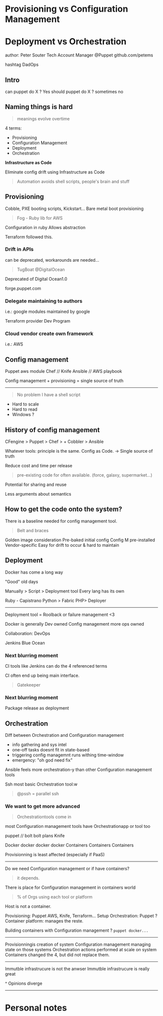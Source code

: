 # Provisioning vs Configuration Management
# Deployment vs Orchestration

author: Peter Souter
Tech Account Manager @Puppet
github.com/petems

hashtag DadOps

## Intro

can puppet do X ? Yes
should puppet do X ? sometimes no

## Naming things is hard
> meanings evolve overtime

4 terms:
- Provisioning
- Configuration Management
- Deployment
- Orchestration

**Infrastructure as Code**

Eliminate config drift using Infrastructure as Code
> Automation
avoids shell scripts, people's brain and stuff

## Provisioning

Cobble, PXE booting scripts, Kickstart...
Bare metal boot provisioning

> Fog - Ruby lib for AWS

Configuration in ruby
Allows abstraction

Terraform followed this.


### Drift in APIs

can be deprecated, workarounds are needed...

> TugBoat @DigitalOcean


Deprecated of Digital Ocean1.0

forge.puppet.com

### Delegate maintaining to authors

i.e.: google modules maintained by google

Terraform provider Dev Program

### Cloud vendor create own framework
i.e.: AWS


## Config management

Puppet aws module
Chef // Knife
Ansible // AWS playbook

Config management + provisioning = single source of truth

----

> No problem I have a shell script

- Hard to scale
- Hard to read
- Windows ?


## History of config management

CFengine > Puppet > Chef
         > + Cobbler > Ansible

Whatever tools: principle is the same. Config as Code. -> Single source of truth

Reduce cost and time per release
> pre-existing code for often available.
(force, galaxy, supermarket...)

Potential for sharing and reuse

Less arguments about semantics

## How to get the code onto the system?

There is a baseline needed for config management tool.
> Belt and braces

Golden image consideration
Pre-baked initial config
Config M pre-installed
Vendor-specific
Easy for drift to occur & hard to maintain


## Deployment

Docker has come a long way

"Good" old days

Manually > Script > Deployment tool
Every lang has its own

Ruby - Capistrano
Python > Fabric
PHP> Deployer

--- 

Deployment tool = Roolback or failure management <3

Docker is generally Dev owned
Config management more ops owned

Collaboration: DevOps


Jenkins Blue Ocean

### Next blurring moment

CI tools like Jenkins can do the 4 referenced terms

CI often end up being main interface.
> Gatekeeper


### Next blurring moment

Package release as deployment


## Orchestration

Diff between Orchestration and Configuration management

- info gathering and sys intel
- one-off tasks doesnt fit in state-based
- triggering config managemnt runs withing time-window
- emergency: "oh god need fix"


Ansible feels more orchestration-y than other Configuration management tools

Ssh most basic Orchestration tool:w
> @pssh = parallel ssh

### We want to get more advanced

> Orchestrationtools come in

most Configuration management tools have Orchestrationapp or tool too

puppet // bolt
          bolt plans
Knife

Docker docker docker docker
Containers Containers Containers

Provisionning is least affected
(especially if PaaS)

---
Do we need Configuration management or  if have containers?
> it depends.

There is place for Configuration management in containers world

> % of Orgs using each tool or platform

Host is not a container.

Provisioning: Puppet AWS, Knife, Terraform...
Setup Orchestration: Puppet ?
Container platform: manages the reste.

Building containers with Configuration management ?
`puppet docker...`

---

Provisionningis creation of system
Configuration management managing state on those systems
Orchestration actions performed at scale on system
Containers changed the 4, but did not replace them.

------
Immutble infrastrucure is not the anwser
Immutble infrastrucure is really great

^ Opinions diverge

------

# Personal notes


